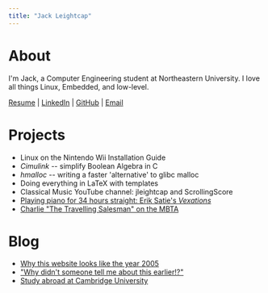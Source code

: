 ```yaml
---
title: "Jack Leightcap"
---
```


# About
I'm Jack, a Computer Engineering student at Northeastern University.
I love all things Linux, Embedded, and low-level.

[Resume](Resume.pdf)
|
[LinkedIn](https://www.linkedin.com/in/jleightcap)
|
[GitHub](https://github.com/jleightcap)
|
[Email](mailto:leightcap.j@northeastern.edu)

# Projects
- Linux on the Nintendo Wii Installation Guide
- _Cimulink_ -- simplify Boolean Algebra in C
- _hmalloc_ -- writing a faster 'alternative' to glibc malloc
- Doing everything in LaTeX with templates
- Classical Music YouTube channel: jleightcap and ScrollingScore
- <a href="Project/vexations.html">Playing piano for 34 hours straight: Erik Satie's _Vexations_</a>
- <a href="Project/mbtaspeedrun.html">Charlie "The Travelling Salesman" on the MBTA</a>

# Blog
- <a href="Blog/website.html">Why this website looks like the year 2005</a>
- <a href="Blog/todoearlier.html">"Why didn't someone tell me about this earlier!?"</a>
- <a href="Blog/cambridge.html">Study abroad at Cambridge University</a>
